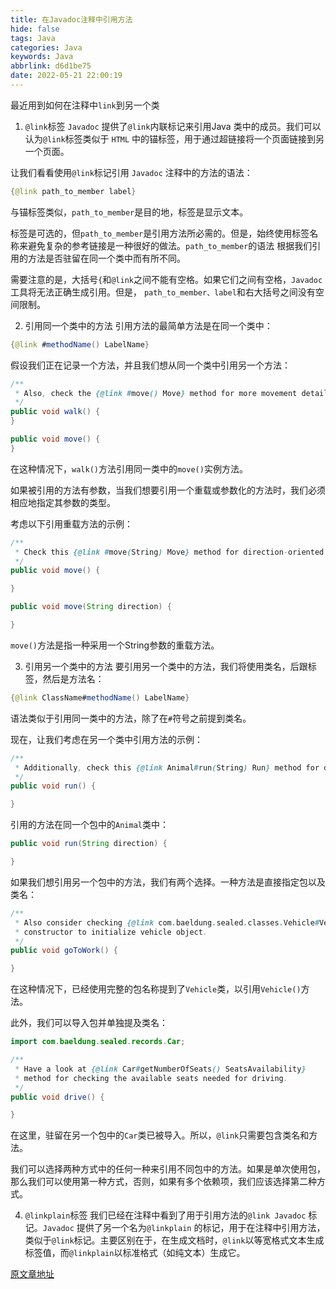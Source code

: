 ```yaml
---
title: 在Javadoc注释中引用方法
hide: false
tags: Java
categories: Java
keywords: Java
abbrlink: d6d1be75
date: 2022-05-21 22:00:19
---
```


最近用到如何在注释中`link`到另一个类

1. `@link`标签
`Javadoc` 提供了`@link`内联标记来引用Java 类中的成员。我们可以认为`@link`标签类似于 `HTML` 中的锚标签，用于通过超链接将一个页面链接到另一个页面。

让我们看看使用`@link`标记引用 `Javadoc` 注释中的方法的语法：
```java
{@link path_to_member label}
```

与锚标签类似，`path_to_member`是目的地，标签是显示文本。

标签是可选的，但`path_to_member`是引用方法所必需的。但是，始终使用标签名称来避免复杂的参考链接是一种很好的做法。`path_to_member`的语法 根据我们引用的方法是否驻留在同一个类中而有所不同。

需要注意的是，大括号`{`和`@link`之间不能有空格。如果它们之间有空格，`Javadoc `工具将无法正确生成引用。但是， `path_to_member、label`和右大括号之间没有空间限制。

<!-- more -->

2. 引用同一个类中的方法
引用方法的最简单方法是在同一个类中：
```java
{@link #methodName() LabelName}
```
假设我们正在记录一个方法，并且我们想从同一个类中引用另一个方法：
```java
/**
 * Also, check the {@link #move() Move} method for more movement details.
 */
public void walk() {
}

public void move() {
}
```
在这种情况下，`walk()`方法引用同一类中的`move()`实例方法。

如果被引用的方法有参数，当我们想要引用一个重载或参数化的方法时，我们必须相应地指定其参数的类型。

考虑以下引用重载方法的示例：
```java
/**
 * Check this {@link #move(String) Move} method for direction-oriented movement.
 */
public void move() {

}

public void move(String direction) {

}
```
`move()`方法是指一种采用一个String参数的重载方法。

3. 引用另一个类中的方法
要引用另一个类中的方法，我们将使用类名，后跟标签，然后是方法名：
```java
{@link ClassName#methodName() LabelName}
```
语法类似于引用同一类中的方法，除了在`#`符号之前提到类名。

现在，让我们考虑在另一个类中引用方法的示例：
```java
/**
 * Additionally, check this {@link Animal#run(String) Run} method for direction based run.
 */
public void run() {

}
```
引用的方法在同一个包中的`Animal`类中：
```java
public void run(String direction) {

}
```
如果我们想引用另一个包中的方法，我们有两个选择。一种方法是直接指定包以及类名：
```java
/**
 * Also consider checking {@link com.baeldung.sealed.classes.Vehicle#Vehicle() Vehicle} 
 * constructor to initialize vehicle object.
 */
public void goToWork() {

}
```
在这种情况下，已经使用完整的包名称提到了`Vehicle`类，以引用`Vehicle()`方法。

此外，我们可以导入包并单独提及类名：
```java
import com.baeldung.sealed.records.Car;

/**
 * Have a look at {@link Car#getNumberOfSeats() SeatsAvailability} 
 * method for checking the available seats needed for driving.
 */
public void drive() {

}
```
在这里，驻留在另一个包中的`Car`类已被导入。所以，`@link`只需要包含类名和方法。

我们可以选择两种方式中的任何一种来引用不同包中的方法。如果是单次使用包，那么我们可以使用第一种方式，否则，如果有多个依赖项，我们应该选择第二种方式。

4. `@linkplain`标签
我们已经在注释中看到了用于引用方法的`@link Javadoc` 标记。`Javadoc` 提供了另一个名为`@linkplain` 的标记，用于在注释中引用方法，类似于`@link`标记。主要区别在于，在生成文档时，`@link`以等宽格式文本生成标签值，而`@linkplain`以标准格式（如纯文本）生成它。



[ 原文章地址 ](https://www.zditect.com/main-advanced/java/java-method-in-javadoc.html)